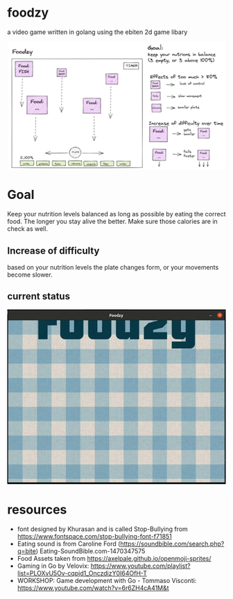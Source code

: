 foodzy
======

a video game written in golang using the ebiten 2d game libary

![Game overview](/docs/foodzy.png)

Goal
======

Keep your nutrition levels balanced as long as possible by eating the correct food. The longer
you stay alive the better. Make sure those calories are in check as well.

Increase of difficulty
----------------------

based on your nutrition levels the plate changes form, or your movements become slower.

current status
------------
![current status](/docs/foodzy.gif)


resources
==========

- font designed by Khurasan and is called Stop-Bullying from https://www.fontspace.com/stop-bullying-font-f71851
- Eating sound is from Caroline Ford (https://soundbible.com/search.php?q=bite) Eating-SoundBible.com-1470347575
- Food Assets taken from  https://axelpale.github.io/openmoji-sprites/ 
- Gaming in Go by Velovix: https://www.youtube.com/playlist?list=PLOXvU5Ov-cqpjd1_OnczdizY0I64OfH-T
- WORKSHOP: Game development with Go - Tommaso Visconti: https://www.youtube.com/watch?v=6r6ZH4cA41M&t
